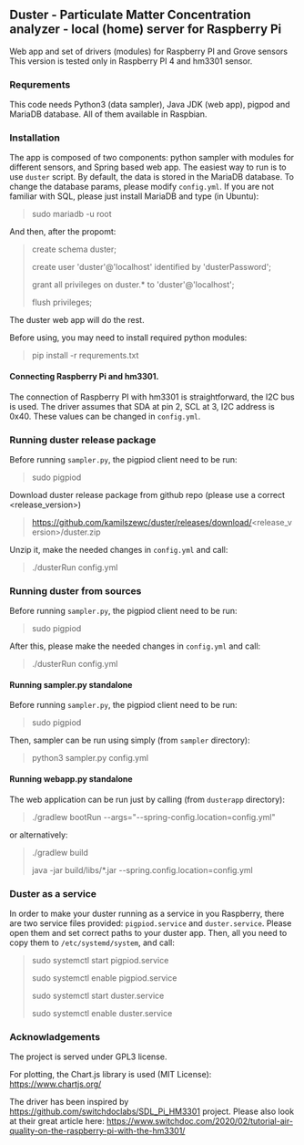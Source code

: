 ## Duster - Particulate Matter Concentration analyzer - local (home) server for Raspberry Pi

Web app and set of drivers (modules) for Raspberry PI and Grove sensors
This version is tested only in Raspberry PI 4 and hm3301 sensor.

### Requrements

This code needs Python3 (data sampler), Java JDK (web app), pigpod and MariaDB database.
All of them available in Raspbian.

### Installation

The app is composed of two components: python sampler with modules for different sensors, and Spring based web app.
The easiest way to run is to use `duster` script. 
By default, the data is stored in the MariaDB database.
To change the database params, please modify `config.yml`.
If you are not familiar with SQL, please just install MariaDB and type (in Ubuntu):

> sudo mariadb -u root

And then, after the propomt:

> create schema duster;
> 
> create user 'duster'@'localhost' identified by 'dusterPassword';
> 
> grant all privileges on duster.* to 'duster'@'localhost';
> 
> flush privileges;

The duster web app will do the rest.

Before using, you may need to install required python modules:
> pip install -r requrements.txt

#### Connecting Raspberry Pi and hm3301.

The connection of Raspberry PI with hm3301 is straightforward, the I2C bus is used.
The driver assumes that SDA at pin 2, SCL at 3, I2C address is 0x40.
These values can be changed in `config.yml`.

### Running duster release package

Before running `sampler.py`, the pigpiod client need to be run:
> sudo pigpiod

Download duster release package from github repo (please use a correct <release_version>)

> https://github.com/kamilszewc/duster/releases/download/<release_version>/duster.zip

Unzip it, make the needed changes in `config.yml` and call:

> ./dusterRun config.yml

### Running duster from sources

Before running `sampler.py`, the pigpiod client need to be run:

> sudo pigpiod

After this, please make the needed changes in `config.yml` and call:

> ./dusterRun config.yml

#### Running sampler.py standalone

Before running `sampler.py`, the pigpiod client need to be run:
> sudo pigpiod

Then, sampler can be run using simply (from `sampler` directory):
> python3 sampler.py config.yml

#### Running webapp.py standalone

The web application can be run just by calling (from `dusterapp` directory):
> ./gradlew bootRun --args="--spring-config.location=config.yml"

or alternatively:

> ./gradlew build
> 
> java -jar build/libs/*.jar --spring.config.location=config.yml

### Duster as a service

In order to make your duster running as a service in you Raspberry,
there are two service files provided: `pigpiod.service` and `duster.service`.
Please open them and set correct paths to your duster app.
Then, all you need to copy them to `/etc/systemd/system`, and call:

> sudo systemctl start pigpiod.service
> 
> sudo systemctl enable pigpiod.service
> 
> sudo systemctl start duster.service
> 
> sudo systemctl enable duster.service

### Acknowladgements

The project is served under GPL3 license.

For plotting, the Chart.js library is used (MIT License): https://www.chartjs.org/

The driver has been inspired by https://github.com/switchdoclabs/SDL_Pi_HM3301 project. 
Please also look at their great article here: https://www.switchdoc.com/2020/02/tutorial-air-quality-on-the-raspberry-pi-with-the-hm3301/

